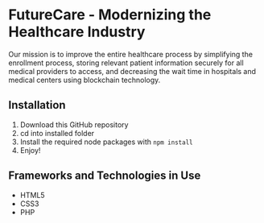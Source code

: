 # FutureCare - Modernizing the Healthcare Industry

Our mission is to improve the entire healthcare process by simplifying the enrollment process, storing relevant patient information securely for all medical providers to access, and decreasing the wait time in hospitals and medical centers using blockchain technology.

## Installation

1.  Download this GitHub repository
2.  cd into installed folder
3.  Install the required node packages with `npm install`
4.  Enjoy!

## Frameworks and Technologies in Use

- HTML5
- CSS3
- PHP
